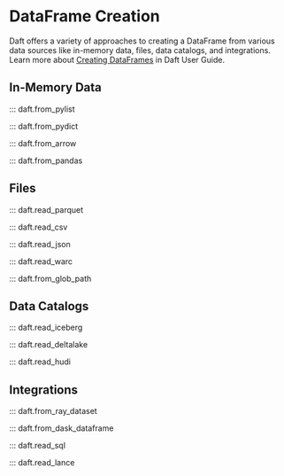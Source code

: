 # DataFrame Creation

Daft offers a variety of approaches to creating a DataFrame from various data sources like in-memory data, files, data catalogs, and integrations. Learn more about [Creating DataFrames](../core_concepts.md#creating-a-dataframe) in Daft User Guide.

## In-Memory Data

::: daft.from_pylist

::: daft.from_pydict

::: daft.from_arrow

::: daft.from_pandas

## Files

::: daft.read_parquet

::: daft.read_csv

::: daft.read_json

::: daft.read_warc

::: daft.from_glob_path

## Data Catalogs

::: daft.read_iceberg

::: daft.read_deltalake

::: daft.read_hudi

## Integrations

::: daft.from_ray_dataset

::: daft.from_dask_dataframe

::: daft.read_sql

::: daft.read_lance

